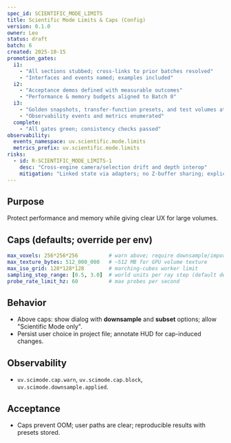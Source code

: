 ```yaml
---
spec_id: SCIENTIFIC_MODE_LIMITS
title: Scientific Mode Limits & Caps (Config)
version: 0.1.0
owner: Leo
status: draft
batch: 6
created: 2025-10-15
promotion_gates:
  i1:
    - "All sections stubbed; cross-links to prior batches resolved"
    - "Interfaces and events named; examples included"
  i2:
    - "Acceptance demos defined with measurable outcomes"
    - "Performance & memory budgets aligned to Batch 0"
  i3:
    - "Golden snapshots, transfer-function presets, and test volumes attached"
    - "Observability events and metrics enumerated"
  complete:
    - "All gates green; consistency checks passed"
observability:
  events_namespace: uv.scientific.mode.limits
  metrics_prefix: uv.scientific.mode.limits
risks:
  - id: R-SCIENTIFIC_MODE_LIMITS-1
    desc: "Cross-engine camera/selection drift and depth interop"
    mitigation: "Linked state via adapters; no Z-buffer sharing; explicit conversions with tests"
---
```


## Purpose
Protect performance and memory while giving clear UX for large volumes.

## Caps (defaults; override per env)
```yaml
max_voxels: 256*256*256          # warn above; require downsample/import
max_texture_bytes: 512_000_000   # ~512 MB for GPU volume texture
max_iso_grid: 128*128*128        # marching-cubes worker limit
sampling_step_range: [0.5, 3.0]  # world units per ray step (default depends on spacing)
probe_rate_limit_hz: 60          # max probes per second
```
## Behavior
- Above caps: show dialog with **downsample** and **subset** options; allow "Scientific Mode only".
- Persist user choice in project file; annotate HUD for cap-induced changes.

## Observability
- `uv.scimode.cap.warn`, `uv.scimode.cap.block`, `uv.scimode.downsample.applied`.

## Acceptance
- Caps prevent OOM; user paths are clear; reproducible results with presets stored.
